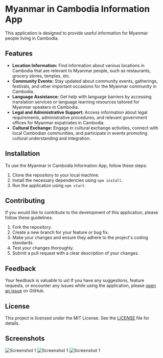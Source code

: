 # Myanmar in Cambodia Information App

This application is designed to provide useful information for Myanmar people living in Cambodia.

## Features

- **Location Information:** Find information about various locations in Cambodia that are relevant to Myanmar people, such as restaurants, grocery stores, temples, etc.
- **Community Events:** Stay updated about community events, gatherings, festivals, and other important occasions for the Myanmar community in Cambodia.
- **Language Assistance:** Get help with language barriers by accessing translation services or language learning resources tailored for Myanmar speakers in Cambodia.
- **Legal and Administrative Support:** Access information about legal requirements, administrative procedures, and relevant government offices for Myanmar expatriates in Cambodia.
- **Cultural Exchange:** Engage in cultural exchange activities, connect with local Cambodian communities, and participate in events promoting cultural understanding and integration.

## Installation

To use the Myanmar in Cambodia Information App, follow these steps:

1. Clone the repository to your local machine.
2. Install the necessary dependencies using `npm install`.
3. Run the application using `npm start`.

## Contributing

If you would like to contribute to the development of this application, please follow these guidelines:

1. Fork the repository.
2. Create a new branch for your feature or bug fix.
3. Make your changes and ensure they adhere to the project's coding standards.
4. Test your changes thoroughly.
5. Submit a pull request with a clear description of your changes.

## Feedback

Your feedback is valuable to us! If you have any suggestions, feature requests, or encounter any issues while using the application, please [open an issue](https://github.com/HtetKo510217/myanmar-in-cambodia/issues) on GitHub.

## License

This project is licensed under the MIT License. See the [LICENSE](LICENSE) file for details.

## Screenshots
![Screenshot 1](assets/images/readme/screenshot1.jpg)
![Screenshot 1](assets/images/readme/screenshot2.jpg)
![Screenshot 1](assets/images/readme/screenshot3.jpg)
